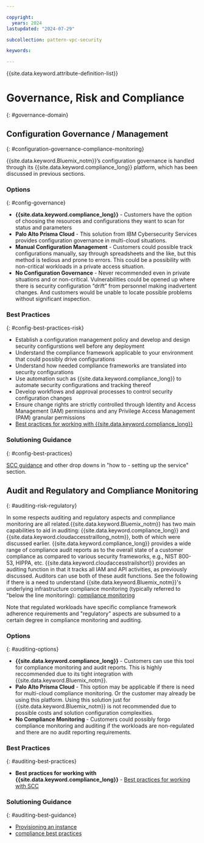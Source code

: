 ```yaml
---

copyright:
  years: 2024
lastupdated: "2024-07-29"

subcollection: pattern-vpc-security

keywords:

---
```


{{site.data.keyword.attribute-definition-list}}

# Governance, Risk and Compliance
{: #governance-domain}

## Configuration Governance / Management
{: #configuration-governance-compliance-monitoring}

{{site.data.keyword.Bluemix_notm}}’s configuration governance is handled through its {{site.data.keyword.compliance_long}} platform, which has been discussed in previous sections.

### Options
{: #config-governance}

- **{{site.data.keyword.compliance_long}}** - Customers have the option of choosing the resources and configurations they want to scan for status and parameters
- **Palo Alto Prisma Cloud** - This solution from IBM Cybersecurity Services provides configuration governance in multi-cloud situations.
- **Manual Configuration Management** - Customers could possible track configurations manually, say through spreadsheets and the like, but this method is tedious and prone to errors.  This could be a possibility with non-critical workloads in a private access situation.
- **No Configuration Governance** -   Never recommended even in private situations and or non-critical.  Vulnerabilities could be opened up where there is security configuration “drift” from personnel making inadvertent changes.  And customers would be unable to locate possible problems without significant inspection.

### Best Practices
{: #config-best-practices-risk}

- Establish a configuration management policy and develop and design security configurstions well before any deployment
- Understand the compliance framework applicable to your environment that could possibly drive configurations
- Understand how needed compliance frameworks are translated into security configurations
- Use automation such as {{site.data.keyword.compliance_long}} to automate security configurations and tracking thereof
- Develop workflows and approval processes to control security configuration changes
- Ensure change rights are strictly controlled through Identity and Access Management (IAM) permissions and any Privilege Access Management (PAM) granular permissions
- [Best practices for working with {{site.data.keyword.compliance_long}}](/docs/security-compliance?topic=security-compliance-best-practices)

### Solutioning Guidance
{: #config-best-practices}

[SCC guidance](/docs/security-compliance?topic=security-compliance-assign-roles) and other drop downs in "how to - setting up the service" section.

## Audit and Regulatory and Compliance Monitoring
{: #auditing-risk-regulatory}

In some respects auditing and regulatory aspects and conmpliance monitoring are all related.{{site.data.keyword.Bluemix_notm}} has two main capabilities to aid in auditing: {{site.data.keyword.compliance_long}} and {{site.data.keyword.cloudaccesstraillong_notm}}, both of which were discussed earlier. {{site.data.keyword.compliance_long}} provides a wide range of compliance audit reports as to the overall state of a customer compliance as compared to various security frameworks, e.g., NIST 800-53, HIPPA, etc. {{site.data.keyword.cloudaccesstrailshort}} provides an auditing function in that it tracks all IAM and API activities, as previously discussed.  Auditors can use both of these audit functions.  See the following if there is a need to understand {{site.data.keyword.Bluemix_notm}}'s underlying infrastructure compliance monitoring (typically referred to "below the line monitoring):  [compliance monitoring](/docs/overview?topic=overview-compliance)

Note that regulated workloads have specific compliance framework adherence requirements and "regulatory" aspects are subsumed to a certain degree in compliance monitoring and auditing.

### Options
{: #auditing-options}

 - **{{site.data.keyword.compliance_long}}** - Customers can use this tool for compliance monitoring and audit reports.  This is highly reccommended due to its tight integration with {{site.data.keyword.Bluemix_notm}}.
 - **Palo Alto Prisma Cloud** - This option may be applicable if there is need for multi-cloud compliance monitoring.  Or the customer may already be using this platform.  Using this solution just for {{site.data.keyword.Bluemix_notm}} is not recommended due to possible costs and solution configuration complexities.
 - **No Compliance Monitoring** - Customers could possibly forgo compliance monitoring and auditing if the workloads are non-regulated and there are no audit reporting requirements.

### Best Practices
{: #auditing-best-practices}

- **Best practices for working with {{site.data.keyword.compliance_long}}** - [Best practices for working with SCC](/docs/security-compliance?topic=security-compliance-best-practices)

### Solutioning Guidance
{: #auditing-best-guidance}

- [Provisioning an instance](/docs/activity-tracker?topic=activity-tracker-provision )
- [compliance best practices](/docs/security-compliance?topic=security-compliance-best-practices)
